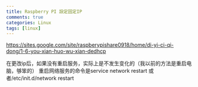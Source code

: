 ```yaml
---
title: Raspberry PI 設定固定IP
comments: true
categories: Linux
tags: [linux]
---
```

https://sites.google.com/site/raspberypishare0918/home/di-yi-ci-qi-dong/1-6-you-xian-huo-wu-xian-dedhcp

在更改ip后，如果没有重启服务，实际上是不发生变化的（我以前的方法是重启电脑，够笨的）
重启网络服务的命令是service network restart
或者/etc/init.d/network restart
